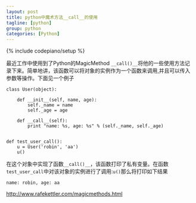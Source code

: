 ```yaml
---
layout: post
title: python中魔术方法__call__的使用
tagline: [python] 
group: python
categories: [Python]
---
```

{% include codepiano/setup %}

最近工作中使用到了Python的MagicMethod `__call()__`将他的一些使用方法记录下来。简单地讲，该函数可以将对象的实例作为一个函数来调用,并且可以传入参数等操作。下面见一个例子

    class User(object):
        
        def __init__(self, name, age):
            self._name = name
            self._age = age
            
        def __call__(self):
            print "name: %s, age: %s" % (self._name, self._age)
    
    
    def test_user_call():
        u = User('robin', 'aa')
        u()

在这个对象中实现了函数`__call()__`，该函数打印了私有变量。在函数`test_user_call`中对该对象的实例进行了调用:`u()`那么将打印如下结果

    name: robin, age: aa



http://www.rafekettler.com/magicmethods.html

